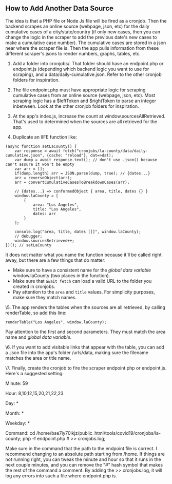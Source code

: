 How to Add Another Data Source
--

The idea is that a PHP file or Node Js file will be fired as a cronjob. Then the backend scrapes an online source (webpage, json, etc) for the daily cumulative cases of a city/state/country (if only new cases, then you can change the logic in the scraper to add the previous date's new cases to make a cumulative case number). The cumulative cases are stored in a json near where the scraper file is. Then the app pulls information from these different scraper's jsons to render numbers, graphs, tables, etc.

1. Add a folder into cronjobs/. That folder should have an endpoint.php or endpoint.js (depending which backend logic you want to use for scraping), and a data/daily-cumulative.json. Refer to the other cronjob folders for inspiration.

2. The file endpoint.php must have appropriate logic for scraping cumulative cases from an online source (webpage, json, etc). Most scraping logic has a $leftToken and $rightToken to parse an integer inbetween. Look at the other cronjob folders for inspiration.

3. At the app's index.js, increase the count at window.sourcesAllRetrieved. That's used to determined when the sources are all retrieved for the app.

4. Duplicate an IIFE function like:

```
(async function setLaCounty() {
    var response = await fetch("cronjobs/la-county/data/daily-cumulative.json", {cache: "reload"}, dat=>dat);
    var dump = await response.text(); // don't use .json() because can't assure it won't be empty
    var arr = [];
    if(dump.length) arr = JSON.parse(dump, true); // {dates...}
    arr = reverseObject(arr);
    arr = convertCumulativeCasesToBreakdownCases(arr);
     
    // {dates...} => conformedObject { area, title, dates {} }
    window.laCounty = [
        {
            area: "Los Angeles",
            title: "Los Angeles",
            dates: arr
        }
    ];
    
    console.log("area, title, dates []]", window.laCounty);
    // debugger;
    window.sourcesRetrieved++;
})(); // setLaCounty
```

It does not matter what you name the function because it'll be called right away, but there are a few things that do matter:
 - Make sure to have a consistent name for the *global data variable* window.laCounty (two places in the function).
 - Make sure that `await fetch` can load a valid URL to the folder you created in cronjobs.
 - Pay attention to the `area` and `title` values. For simplicity purposes, make sure they match names.

\5. The app renders the tables when the sources are all retrieved, by calling renderTable, so add this line:

```
renderTable("Los Angeles", window.laCounty);
```

Pay attention to the first and second parameters. They must match the area name and *global data variable*.


\6. If you want to add visitable links that appear with the table, you can add a .json file into the app's folder /urls/data, making sure the filename matches the area or title name.

\7. Finally, create the cronjob to fire the scraper endpoint.php or endpoint.js. Here's a suggested setting:

Minute:
59	

Hour:
8,10,12,15,20,21,22,23

Day:
*

Month:
*

Weekday:
*

Command:
cd /home/bse7iy70lkjz/public_html/tools/covid19/cronjobs/la-county; php -f endpoint.php # >> cronjobs.log;

Make sure in the command that the path to the endpoint file is correct. I recommend changing to an absolute path starting from /home. If things are not running right, you can tweak the minute and hour so that it runs in the next couple minutes, and you can remove the "#" hash symbol that makes the rest of the command a comment. By adding the >> cronjobs.log, it will log any errors into such a file where endpoint.php is.